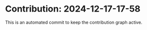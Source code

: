 # Contribution: 2024-12-17-17-58
This is an automated commit to keep the contribution graph active.
